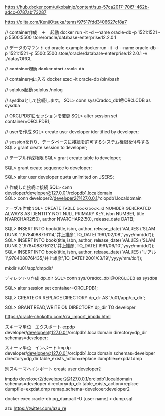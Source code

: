 
https://hub.docker.com/u/kobainjp/content/sub-57ca2017-7067-462b-adcc-0787abf73287

https://qiita.com/KenjiOtsuka/items/97517fdd3406627cf8a7

// container作成　＋　起動
docker run -it -d --name oracle-db -p 1521:1521 -p 5500:5500 store/oracle/database-enterprise:12.2.0.1 

// データのマウント
cd oracle-example
docker run -it -d --name oracle-db -p 1521:1521 -p 5500:5500 store/oracle/database-enterprise:12.2.0.1 -v ./data:/ORCL

// container起動
docker start oracle-db

// container内に入る
docker exec -it oracle-db /bin/bash

// sqlplus起動
sqlplus /nolog

// sysdbaとして接続します。
SQL> conn sys/Oradoc_db1@ORCLCDB as sysdba

// ORCLPDB1にセッションを変更
SQL> alter session set container=ORCLPDB1;

// userを作成
SQL> create user developer identified by developer;

// sessionを作り、データベースに接続を許可するシステム権限を付与する
SQL> grant create session to developer;

// テーブル作成権限
SQL> grant create table to developer;

SQL> grant create sequence to developer;

SQL> alter user developer quota unlimited on USERS;

// 作成した接続に接続
SQL> conn developer/developer@127.0.0.1/rclopdb1.localdomain   
SQL> conn developer2/developer2@127.0.0.1/rclopdb1.localdomain   

テーブル作成
SQL> CREATE TABLE book(book_id NUMBER GENERATED ALWAYS AS IDENTITY NOT NULL PRIMARY KEY, isbn NUMBER, title NVARCHAR2(50), author NVARCHAR2(50), release_date DATE);

SQL> INSERT INTO book(title, isbn,  author, release_date) VALUES ('SLAM DUNK 1',9784088716114,'井上雄彦',TO_DATE('1991/02/08','yyyy/mm/dd'));
SQL> INSERT INTO book(title, isbn,  author, release_date) VALUES ('SLAM DUNK 2',9784088716121,'井上雄彦',TO_DATE('1991/06/10','yyyy/mm/dd'));
SQL> INSERT INTO book(title, isbn,  author, release_date) VALUES ('リアル 1',9784088761435,'井上雄彦',TO_DATE('2001/03/19','yyyy/mm/dd'));


mkdir /u01/app/dmpdir/

ディレクトリ作成 dp_dir
SQL> conn sys/Oradoc_db1@ORCLCDB as sysdba

SQL> alter session set container=ORCLPDB1;

SQL> CREATE OR REPLACE DIRECTORY dp_dir AS '/u01/app/dp_dir';

SQL> GRANT READ,WRITE ON DIRECTORY dp_dir TO developer

https://oracle-chokotto.com/ora_import_impdp.html

スキーマ単位　エクスポート
expdp developer/developer@127.0.0.1/orclpdb1.localdomain directory=dp_dir schemas=developer;

スキーマ単位　インポート
impdp developer/developer@127.0.0.1/orclpdb1.localdomain schemas=developer directory=dp_dir table_exists_action=replace dumpfile=expdat.dmp 


別スキーマへインポート
create user developer2

impdp developer2/developer2@127.0.0.1/orclpdb1.localdomain schemas=developer directory=dp_dir table_exists_action=replace dumpfile=expdat.dmp remap_schema=developer:developer2

docker exec oracle-db pg_dumpall -U [user name] > dump.sql

azu
https://twitter.com/azu_re



